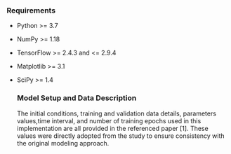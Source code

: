 




### Requirements

- Python >= 3.7  
- NumPy >= 1.18  
- TensorFlow >= 2.4.3 and <= 2.9.4  
- Matplotlib >= 3.1  
- SciPy >= 1.4

  ### Model Setup and Data Description
  The initial conditions, training and validation data details, parameters values,time interval, and number of training epochs used in this implementation are all provided in the referenced paper [1]. These values were directly adopted from the study to ensure consistency with the original modeling approach.

